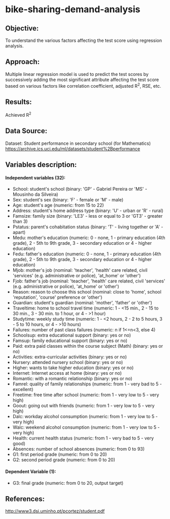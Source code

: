 # bike-sharing-demand-analysis

## Objective:
To understand the various factors affecting the test score using regression analysis.

## Approach:
Multiple linear regression model is used to predict the test scores by successively adding the most significant attribute affecting the test score based on various factors like correlation coefficient, adjusted R<sup>2</sup>, RSE, etc.

## Results:
Achieved R<sup>2</sup>

## Data Source:
Dataset: Student performance in secondary school (for Mathematics)
https://archive.ics.uci.edu/ml/datasets/student%2Bperformance

## Variables description:
#### Independent variables (32):
- School: student's school (binary: 'GP' - Gabriel Pereira or 'MS' - Mousinho da Silveira)
- Sex: student's sex (binary: 'F' - female or 'M' - male)
- Age: student's age (numeric: from 15 to 22)
- Address: student's home address type (binary: 'U' - urban or 'R' - rural)
- Famsize: family size (binary: 'LE3' - less or equal to 3 or 'GT3' - greater than 3)
- Pstatus: parent's cohabitation status (binary: 'T' - living together or 'A' - apart)
- Medu: mother's education (numeric: 0 - none, 1 - primary education (4th grade), 2 - 5th to 9th grade, 3 - secondary education or 4 - higher education)
- Fedu: father's education (numeric: 0 - none, 1 - primary education (4th grade), 2 - 5th to 9th grade, 3 - secondary education or 4 - higher education)
- Mjob: mother's job (nominal: 'teacher', 'health' care related, civil 'services' (e.g. administrative or police), 'at_home' or 'other')
- Fjob: father's job (nominal: 'teacher', 'health' care related, civil 'services' (e.g. administrative or police), 'at_home' or 'other')
- Reason: reason to choose this school (nominal: close to 'home', school 'reputation', 'course' preference or 'other')
- Guardian: student's guardian (nominal: 'mother', 'father' or 'other')
- Traveltime: home to school travel time (numeric: 1 - <15 min., 2 - 15 to 30 min., 3 - 30 min. to 1 hour, or 4 - >1 hour)
- Studytime: weekly study time (numeric: 1 - <2 hours, 2 - 2 to 5 hours, 3 - 5 to 10 hours, or 4 - >10 hours)
- Failures: number of past class failures (numeric: n if 1<=n<3, else 4)
- Schoolsup: extra educational support (binary: yes or no)
- Famsup: family educational support (binary: yes or no)
- Paid: extra paid classes within the course subject (Math) (binary: yes or no)
- Activities: extra-curricular activities (binary: yes or no)
- Nursery: attended nursery school (binary: yes or no)
- Higher: wants to take higher education (binary: yes or no)
- Internet: Internet access at home (binary: yes or no)
- Romantic: with a romantic relationship (binary: yes or no)
- Famrel: quality of family relationships (numeric: from 1 - very bad to 5 - excellent)
- Freetime: free time after school (numeric: from 1 - very low to 5 - very high)
- Goout: going out with friends (numeric: from 1 - very low to 5 - very high)
- Dalc: workday alcohol consumption (numeric: from 1 - very low to 5 - very high)
- Walc: weekend alcohol consumption (numeric: from 1 - very low to 5 - very high)
- Health: current health status (numeric: from 1 - very bad to 5 - very good)
- Absences: number of school absences (numeric: from 0 to 93)
- G1: first period grade (numeric: from 0 to 20)
- G2: second period grade (numeric: from 0 to 20)

#### Dependent Variable (1):
- G3: final grade (numeric: from 0 to 20, output target)

## References:
http://www3.dsi.uminho.pt/pcortez/student.pdf
